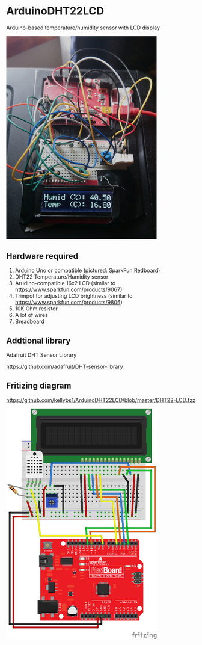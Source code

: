 # ArduinoDHT22LCD
Arduino-based temperature/humidity sensor with LCD display


<img src="DSC_0044.JPG" width="400">




## Hardware required

1. Arduino Uno or compatible (pictured: SparkFun Redboard)
2. DHT22 Temperature/Humidity sensor
3. Arudino-compatible 16x2 LCD (similar to https://www.sparkfun.com/products/9067)
4. Trimpot for adjusting LCD brightness (similar to https://www.sparkfun.com/products/9806)
5. 10K Ohm resistor
6. A lot of wires
7. Breadboard




## Addtional library

Adafruit DHT Sensor Library

https://github.com/adafruit/DHT-sensor-library





## Fritizing diagram

https://github.com/kellybs1/ArduinoDHT22LCD/blob/master/DHT22-LCD.fzz

<img src="DHT22-LCD.png" width="400">




